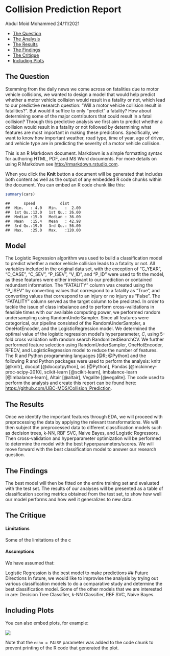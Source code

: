 Collision Prediction Report
================
Abdul Moid Mohammed
24/11/2021

-   [The Question](#the-question)
-   [The Analysis](#the-analysis)
-   [The Results](#the-results)
-   [The Findings](#the-findings)
-   [The Critique](#the-critique)
-   [Including Plots](#including-plots)

## The Question

Stemming from the daily news we come across on fatalities due to motor
vehicle collisions, we wanted to design a model that would help predict
whether a motor vehicle collision would result in a fatality or not,
which lead to our predictive research question: “Will a motor vehicle
collision result in fatalities?”. But would it suffice to only “predict”
a fatality? How about determining some of the major contributors that
could result in a fatal collision? Through this predictive analysis we
first aim to predict whether a collision would result in a fatality or
not followed by determining what features are most important in making
these predictions. Specifically, we want to know how important weather,
road type, time of year, age of driver, and vehicle type are in
predicting the severity of a motor vehicle collision.

This is an R Markdown document. Markdown is a simple formatting syntax
for authoring HTML, PDF, and MS Word documents. For more details on
using R Markdown see <http://rmarkdown.rstudio.com>.

When you click the **Knit** button a document will be generated that
includes both content as well as the output of any embedded R code
chunks within the document. You can embed an R code chunk like this:

``` r
summary(cars)
```

    ##      speed           dist       
    ##  Min.   : 4.0   Min.   :  2.00  
    ##  1st Qu.:12.0   1st Qu.: 26.00  
    ##  Median :15.0   Median : 36.00  
    ##  Mean   :15.4   Mean   : 42.98  
    ##  3rd Qu.:19.0   3rd Qu.: 56.00  
    ##  Max.   :25.0   Max.   :120.00

## Model
The Logistic Regression algorithm was used to build a classification model to predict whether a motor vehicle collision leads to a fatality or not. All variables included in the original data set, with the exception of “C_YEAR”, “C_CASE”, “C_SEV”, “P_ISEV”, “V_ID”, and “P_ID” were used to fit the model, as these features were either irrelevant to our prediction or contained redundant information. The “FATALITY” column was created using the “P_ISEV” by converting values that correspond to a fatality as “True”, and converting values that correspond to an injury or no injury as “False”. The “FATALITY” column served as the target column to be predicted. In order to tackle the issue of class imbalance and to perform cross-validations in feasible times with our available computing power, we performed random undersampling using RandomUnderSampler. Since all features were categorical, our pipeline consisted of the RandomUnderSampler, a OneHotEncoder, and the LogisticRegression model. We determined the optimal value of the logistic regression model’s hyperparameter, $C$, using 5-fold cross validation with random search RandomizedSearchCV. We further performed feature selection using RandomUnderSampler, OneHotEncoder, RFECV, and LogisticRegression model to reduce the number of features. The R and Python programming languages [@R; @Python] and the following R and Python packages were used to perform the analysis: knitr [@knitr], docopt [@docoptpython], os [@Python], Pandas [@mckinney-proc-scipy-2010], scikit-learn [@scikit-learn], imbalance-learn [@Imbalance-learn], Altair [@altair], Vegalite [@vegalite]. The code used to perform the analysis and create this report can be found here: https://github.com/UBC-MDS/Collision_Prediction.


## The Results

Once we identify the important features through EDA, we will proceed
with preprocessing the data by applying the relevant transformations. We
will then subject the preprocessed data to different classification
models such as decision trees, k-NN, RBF SVC, Naive Bayes, and Logistic
Regressors. Then cross-validation and hyperparameter optimization will
be performed to determine the model with the best
hyperparameters/scores. We will move forward with the best
classification model to answer our research question.

## The Findings

The best model will then be fitted on the entire training set and
evaluated with the test set. The results of our analyses will be
presented as a table of classification scoring metrics obtained from the
test set, to show how well our model performs and how well it
generalizes to new data.

## The Critique

#### Limitations

Some of the limitations of the c

#### Assumptions

We have assumed that:

Logistic Regression is the best model to make predictions ## Future
Directions In future, we would like to improvise the analysis by trying
out various classification models to do a comparative study and
determine the best classification model. Some of the other models that
we are interested in are: Decision Tree Classifier, k-NN Classifier, RBF
SVC, Naive Bayes.

## Including Plots

You can also embed plots, for example:

![](collision_prediction_report_files/figure-gfm/pressure-1.png)<!-- -->

Note that the `echo = FALSE` parameter was added to the code chunk to
prevent printing of the R code that generated the plot.
